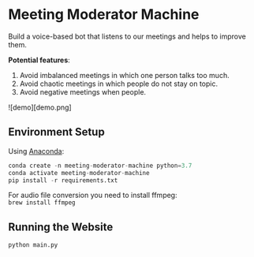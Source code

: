 # Meeting Moderator Machine

Build a voice-based bot that listens to our meetings and helps to improve them. 

**Potential features**: 
1) Avoid imbalanced meetings in which one person talks too much.
2) Avoid chaotic meetings in which people do not stay on topic.
3) Avoid negative meetings when people.

![demo][demo.png]

## Environment Setup

Using [Anaconda](https://www.anaconda.com/distribution):

```python
conda create -n meeting-moderator-machine python=3.7
conda activate meeting-moderator-machine
pip install -r requirements.txt
```

For audio file conversion you need to install ffmpeg:  
`brew install ffmpeg`

## Running the Website

```python
python main.py
```

